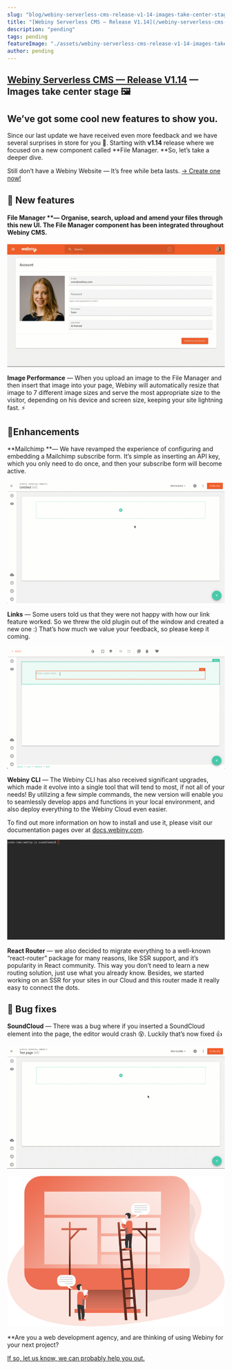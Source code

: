 ```yaml
---
slug: "blog/webiny-serverless-cms-release-v1-14-images-take-center-stage-8f23d596757e"
title: "[Webiny Serverless CMS — Release V1.14](/webiny-serverless-cms-release-v1-13-0-️-527619fdff81?source=collection_home---4------1---------------------) — Images take center stage 🖼"
description: "pending"
tags: pending
featureImage: "./assets/webiny-serverless-cms-release-v1-14-images-take-center-stage-8f23d596757e/max-5712-1DQEnipTgfiWsbJkJXeGTkA.png"
author: pending
---
```


## [Webiny Serverless CMS — Release V1.14](/blog/webiny-serverless-cms-release-v1-13-0-️-527619fdff81?source=collection_home---4------1---------------------) — Images take center stage 🖼

## We’ve got some cool new features to show you.

Since our last update we have received even more feedback and we have several surprises in store for you 🎁. Starting with **v1.14** release where we focused on a new component called **File Manager. **So, let’s take a deeper dive.

Still don’t have a Webiny Website — It’s free while beta lasts. 
[-> Create one now!](https://www.webiny.com/)

## 🚀 New features

#### File Manager **— Organise, search, upload and amend your files through this new UI. The File Manager component has been integrated throughout Webiny CMS.

![](./assets/webiny-serverless-cms-release-v1-14-images-take-center-stage-8f23d596757e/max-1200-1J2LSXMpuS0IKyD2xwqkjDA.gif)

**Image Performance** — When you upload an image to the File Manager and then insert that image into your page, Webiny will automatically resize that image to 7 different image sizes and serve the most appropriate size to the visitor, depending on his device and screen size, keeping your site lightning fast. ⚡️

## 💅Enhancements

**Mailchimp **— We have revamped the experience of configuring and embedding a Mailchimp subscribe form. It’s simple as inserting an API key, which you only need to do once, and then your subscribe form will become active.

![](./assets/webiny-serverless-cms-release-v1-14-images-take-center-stage-8f23d596757e/max-1200-1Ib0Lci6lAd5YOC5rO14Alg.gif)

**Links** — Some users told us that they were not happy with how our link feature worked. So we threw the old plugin out of the window and created a new one :) That’s how much we value your feedback, so please keep it coming.

![](./assets/webiny-serverless-cms-release-v1-14-images-take-center-stage-8f23d596757e/max-1200-17BQZD8bsUCVuYtWx0kXSwQ.gif)

**Webiny CLI** — The Webiny CLI has also received significant upgrades, which made it evolve into a single tool that will tend to most, if not all of your needs! By utilizing a few simple commands, the new version will enable you to seamlessly develop apps and functions in your local environment, and also deploy everything to the Webiny Cloud even easier.

To find out more information on how to install and use it, please visit our documentation pages over at [docs.webiny.com](https://docs.webiny.com/).

![](./assets/webiny-serverless-cms-release-v1-14-images-take-center-stage-8f23d596757e/max-1530-1f9mBIoLyG0woJcVTxb6acQ.gif)

**React Router** — we also decided to migrate everything to a well-known “react-router” package for many reasons, like SSR support, and it’s popularity in React community. This way you don’t need to learn a new routing solution, just use what you already know. Besides, we started working on an SSR for your sites in our Cloud and this router made it really easy to connect the dots.

## 🐛 Bug fixes

**SoundCloud** — There was a bug where if you inserted a SoundCloud element into the page, the editor would crash 😵. Luckily that’s now fixed 👍

![](./assets/webiny-serverless-cms-release-v1-14-images-take-center-stage-8f23d596757e/max-1920-1LcVxvK0iZVS-vBYqMZ1AZg.gif)

![](./assets/webiny-serverless-cms-release-v1-14-images-take-center-stage-8f23d596757e/max-1646-1uTKSMzuxRuRqyInjXBNQdg.png)

**Are you a web development agency, and are thinking of using Webiny for your next project?

[If so, let us know, we can probably help you out.](https://www.webiny.com/contact-us)